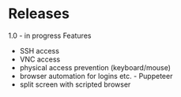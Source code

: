 # Releases

1.0 - in progress
Features
- SSH access
- VNC access
- physical access prevention (keyboard/mouse)
- browser automation for logins etc. - Puppeteer
- split screen with scripted browser
